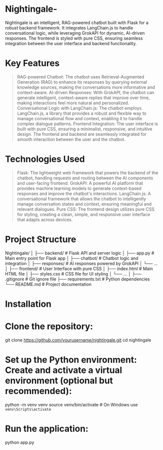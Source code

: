 # Nightingale-
Nightingale is an intelligent, RAG-powered chatbot built with Flask for a robust backend framework. It integrates LangChain.js to handle conversational logic, while leveraging GrokAPI for dynamic, AI-driven responses. The frontend is styled with pure CSS, ensuring seamless integration between the user interface and backend functionality. 
# Key Features
> RAG-powered Chatbot: The chatbot uses Retrieval-Augmented Generation (RAG) to enhance its responses by querying external knowledge sources, making the conversations more informative and context-aware.
> AI-driven Responses: With GrokAPI, the chatbot can generate intelligent, context-aware replies that improve over time, making interactions feel more natural and personalized.
> Conversational Logic with LangChain.js: The chatbot employs LangChain.js, a library that provides a robust and flexible way to manage conversational flow and context, enabling it to handle complex dialogue patterns.
> Frontend Integration: The user interface is built with pure CSS, ensuring a minimalist, responsive, and intuitive design. The frontend and backend are seamlessly integrated for smooth interaction between the user and the chatbot.
# Technologies Used
> Flask: The lightweight web framework that powers the backend of the chatbot, handling requests and routing between the AI components and user-facing frontend.
>GrokAPI: A powerful AI platform that provides machine learning models to generate context-based responses and improve the chatbot's interactions.
> LangChain.js: A conversational framework that allows the chatbot to intelligently manage conversation states and context, ensuring meaningful and relevant dialogues.
> Pure CSS: The frontend design utilizes pure CSS for styling, creating a clean, simple, and responsive user interface that adapts across devices.
# Project Structure
Nightingale/
│
├── backend/               # Flask API and server logic
│   ├── app.py             # Main entry point for Flask app
│   ├── chatbot/           # Chatbot logic and integration
│   ├── responses/         # AI responses powered by GrokAPI
│   └── ...
│
├── frontend/              # User Interface with pure CSS
│   ├── index.html         # Main HTML file
│   ├── styles.css         # CSS file for UI styling
│   └── ...
│
├── .gitignore             # Git ignore file
├── requirements.txt       # Python dependencies
└── README.md              # Project documentation

# Installation
# Clone the repository:
git clone https://github.com/yourusername/nightingale.git
cd nightingale
# Set up the Python environment: Create and activate a virtual environment (optional but recommended):
python -m venv venv
source venv/bin/activate  # On Windows use `venv\Scripts\activate`

# Run the application:
python app.py
